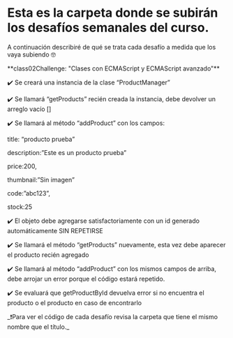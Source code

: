 # Esta es la carpeta donde se subirán los desafíos semanales del curso.
<p>
A continuación describiré de qué se trata cada desafío a medida que los vaya subiendo 🤓
</p>
<p>
**class02Challenge: "Clases con ECMAScript y ECMAScript avanzado"** 
</p>
<p>✔️ Se creará una instancia de la clase “ProductManager”</p>
<p>✔️ Se llamará “getProducts” recién creada la instancia, debe devolver un arreglo vacío []</p>
<p>✔️ Se llamará al método “addProduct” con los campos:</p>
    <p>title: “producto prueba”</p>
    <p>description:”Este es un producto prueba”</p>
    <p>price:200,</p>
    <p>thumbnail:”Sin imagen”</p>
    <p>code:”abc123”,</p>
    <p>stock:25</p>
<p>✔️ El objeto debe agregarse satisfactoriamente con un id generado automáticamente SIN REPETIRSE</p>
<p>✔️ Se llamará el método “getProducts” nuevamente, esta vez debe aparecer el producto recién agregado</p>
<p>✔️ Se llamará al método “addProduct” con los mismos campos de arriba, debe arrojar un error porque el código estará repetido.</p>
<p>✔️ Se evaluará que getProductById devuelva error si no encuentra el producto o el producto en caso de encontrarlo</p>
<p>
_❗Para ver el código de cada desafío revisa la carpeta que tiene el mismo nombre que el título._
</p>
